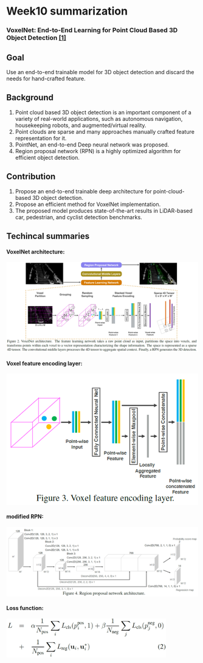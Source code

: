 # Week10 summarization
### VoxelNet: End-to-End Learning for Point Cloud Based 3D Object Detection [[1]](https://arxiv.org/pdf/1711.06396.pdf)

## Goal
Use an end-to-end trainable model for 3D object detection and discard the needs for hand-crafted feature.

## Background
1. Point cloud based 3D object detection is an important component of a variety of real-world applications, such as autonomous navigation, housekeeping robots, and augmented/virtual reality.
2. Point clouds are sparse and many approaches manually crafted feature representation for it.
3. PointNet, an end-to-end Deep neural network  was proposed.
4. Region proposal network (RPN) is a highly optimized algorithm for efficient object detection.

## Contribution
1. Propose an end-to-end trainable deep architecture for point-cloud-based 3D object detection.
2. Propose an efficient method for VoxelNet implementation.
3. The proposed model produces state-of-the-art results in LiDAR-based car, pedestrian, and cyclist detection benchmarks.

## Techincal summaries
#### VoxelNet architecture:
<img src="https://github.com/thtang/aMMAI2018-paper-summary/blob/master/VoxelNet%20End-to-End%20Learning%20for%20Point%20Cloud%20Based%203D%20Object%20Detection/images/f1.png">

#### Voxel feature encoding layer:
<img src="https://github.com/thtang/aMMAI2018-paper-summary/blob/master/VoxelNet%20End-to-End%20Learning%20for%20Point%20Cloud%20Based%203D%20Object%20Detection/images/f2.png" width="520">

#### modified RPN:
<img src="https://github.com/thtang/aMMAI2018-paper-summary/blob/master/VoxelNet%20End-to-End%20Learning%20for%20Point%20Cloud%20Based%203D%20Object%20Detection/images/f3.png" width="720">

#### Loss function:
<img src="https://github.com/thtang/aMMAI2018-paper-summary/blob/master/VoxelNet%20End-to-End%20Learning%20for%20Point%20Cloud%20Based%203D%20Object%20Detection/images/f4.png" width="420">
